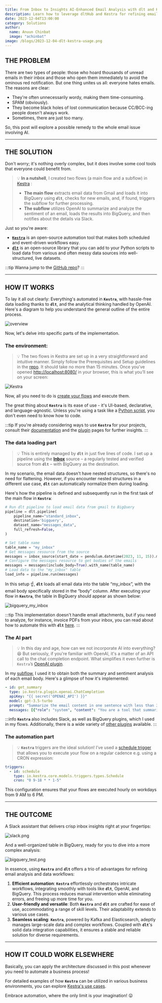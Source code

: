 ```yaml
---
title: From Inbox to Insights AI-Enhanced Email Analysis with dlt and Kestra
description: Learn how to leverage dltHub and Kestra for refining email analysis and data workflows 
date: 2023-12-04T13:00:00
category: Solutions
author:
  name: Anuun Chinbat
  image: "achinbat"
image: /blogs/2023-12-04-dlt-kestra-usage.png
---
```

<head>

<link rel="canonical" href="https://dlthub.com/docs/blog/dlt-kestra-demo-blog"/> 

</head>

## THE PROBLEM

There are two types of people: those who hoard thousands of unread emails in their inbox and those who open them immediately to avoid the ominous red notification. But one thing unites us all: everyone hates emails. The reasons are clear:

- They're often unnecessarily wordy, making them time-consuming.
- SPAM (obviously).
- They become black holes of lost communication because CC/BCC-ing people doesn't always work.
- Sometimes, there are just too many.

So, this post will explore a possible remedy to the whole email issue involving AI.

---

## THE SOLUTION

Don't worry; it's nothing overly complex, but it does involve some cool tools that everyone could benefit from.

>💡 **In a nutshell**, I created two flows (a main flow and a subflow) in [Kestra](https://github.com/kestra-io/kestra) :
>- **The main flow** extracts email data from Gmail and loads it into BigQuery using  **`dlt`**, checks for new emails, and, if found, triggers the subflow for further processing.
>- **The subflow** utilizes OpenAI to summarize and analyze the sentiment of an email, loads the results into BigQuery, and then notifies about the details via Slack.

Just so you're aware:

- **[`Kestra`](https://github.com/kestra-io/kestra)** is an open-source automation tool that makes both scheduled and event-driven workflows easy.
- **[`dlt`](https://github.com/dlt-hub/dlt)** is an open-source library that you can add to your Python scripts to load data from various and often messy data sources into well-structured, live datasets.

:::tip
Wanna jump to the [GitHub repo](https://github.com/dlt-hub/dlt-kestra-demo)?
:::

---

## HOW IT WORKS

To lay it all out clearly: Everything's automated in **`Kestra`**, with hassle-free data loading thanks to **`dlt`**, and the analytical thinking handled by OpenAI. Here's a diagram to help you understand the general outline of the entire process. 

![overview](/blogs/2023-12-04-dlt-kestra-usage.png)

Now, let's delve into specific parts of the implementation.

### The environment:

>💡 The two flows in Kestra are set up in a very straightforward and intuitive manner. Simply follow the Prerequisites and Setup guidelines in the [repo](https://github.com/dlt-hub/dlt-kestra-demo). It should take no more than 15 minutes.
Once you’ve opened [http://localhost:8080/](http://localhost:8080/) in your browser, this is what you’ll see on your screen:

![Kestra](/blogs/2023-12-04-dlt-kestra-usage/1.png)

Now, all you need to do is [create your flows](https://github.com/dlt-hub/dlt-kestra-demo/blob/main/README.md) and execute them. 

The great thing about **`Kestra`** is its ease of use - it's UI-based, declarative, and language-agnostic. Unless you're using a task like a [Python script](https://kestra.io/plugins/plugin-script-python/tasks/io.kestra.plugin.scripts.python.script), you don't even need to know how to code.


:::tip 
If you're already considering ways to use **`Kestra`** for your projects, consult their [documentation](https://kestra.io/docs) and the [plugin](https://kestra.io/plugins) pages for further insights.
:::

### The data loading part

> 💡 This is entirely managed by **`dlt`** in just five lines of code.
I set up a pipeline using the **[Inbox](https://dlthub.com/docs/dlt-ecosystem/verified-sources/inbox)** source – a regularly tested and verified source from **`dlt`** – with BigQuery as the destination.

In my scenario, the email data doesn't have nested structures, so there's no need for flattening. However, if you encounter nested structures in a different use case, **`dlt`** can automatically normalize them during loading.

Here's how the pipeline is defined and subsequently run in the first task of the main flow in **`Kestra`**:

```python
# Run dlt pipeline to load email data from gmail to BigQuery
pipeline = dlt.pipeline(
    pipeline_name="standard_inbox",
    destination='bigquery',
    dataset_name="messages_data",
    full_refresh=False,
)

# Set table name
table_name = "my_inbox"
# Get messages resource from the source
messages = inbox_source(start_date = pendulum.datetime(2023, 11, 15)).messages
# Configure the messages resource to get bodies of the emails
messages = messages(include_body=True).with_name(table_name)
# Load data to the "my_inbox" table
load_info = pipeline.run(messages)
```

In this setup ☝️, **`dlt`** loads all email data into the table “my_inbox”, with the email body specifically stored in the “body” column. After executing your flow in **`Kestra`**, the table in BigQuery should appear as shown below:

![bigquery_my_inbox](https://storage.googleapis.com/dlt-blog-images/dlt_kestra_bigquery_my_inbox.png)

:::tip
This implementation doesn't handle email attachments, but if you need to analyze, for instance, invoice PDFs from your inbox, you can read about how to automate this with **`dlt`** [here](/blogs/2023-12-04-dlt-kestra-usage/2.png).
:::

### The AI part

>💡 In this day and age, how can we not incorporate AI into everything? 😆
But seriously, if you're familiar with OpenAI, it's a matter of an API call to the chat completion endpoint. What simplifies it even further is `Kestra`’s [OpenAI plugin](https://kestra.io/plugins/plugin-openai).

In my [subflow](https://github.com/dlt-hub/dlt-kestra-demo/blob/main/subflow.yml), I used it to obtain both the summary and sentiment analysis of each email body. Here's a glimpse of how it's implemented:

```yaml
- id: get_summary
  type: io.kestra.plugin.openai.ChatCompletion
  apiKey: "{{ secret('OPENAI_API') }}"
  model: gpt-3.5-turbo
  prompt: "Summarize the email content in one sentence with less than 30 words: {{inputs.data[0]['body']}}"
  messages: [{"role": "system", "content": "You are a tool that summarizes emails."}]
```

:::info
**`Kestra`** also includes Slack, as well as BigQuery plugins, which I used in my flows. Additionally, there is a wide variety of [other plugins](https://kestra.io/plugins) available.
:::

### The automation part

>💡 **`Kestra`** triggers are the ideal solution!
I’ve used a [schedule trigger](https://kestra.io/docs/developer-guide/triggers) that allows you to execute your flow on a regular cadence e.g. using a CRON expression:

```yaml
triggers:
  - id: schedule
    type: io.kestra.core.models.triggers.types.Schedule
    cron: "0 9-18 * * 1-5"
```

This configuration ensures that your flows are executed hourly on workdays from 9 AM to 6 PM.

---

## THE OUTCOME

A Slack assistant that delivers crisp inbox insights right at your fingertips:

![slack.png](/blogs/2023-12-04-dlt-kestra-usage/3.png)

And a well-organized table in BigQuery, ready for you to dive into a more complex analysis:

![bigquery_test.png](/blogs/2023-12-04-dlt-kestra-usage/4.png)

In essence, using **`Kestra`** and **`dlt`** offers a trio of advantages for refining email analysis and data workflows:

1. **Efficient automation**: **`Kestra`** effortlessly orchestrates intricate workflows, integrating smoothly with tools like **`dlt`**, OpenAI, and BigQuery. This process reduces manual intervention while eliminating errors, and freeing up more time for you.
2. **User-friendly and versatile**: Both **`Kestra`** and **`dlt`** are crafted for ease of use, accommodating a range of skill levels. Their adaptability extends to various use cases.
3. **Seamless scaling**: **`Kestra`**, powered by Kafka and Elasticsearch, adeptly manages large-scale data and complex workflows. Coupled with **`dlt`**'s solid data integration capabilities, it ensures a stable and reliable solution for diverse requirements.

---

## HOW IT COULD WORK ELSEWHERE

Basically, you can apply the architecture discussed in this post whenever you need to automate a business process!

For detailed examples of how **`Kestra`** can be utilized in various business environments, you can explore [Kestra's use cases](https://kestra.io/use-cases).

Embrace automation, where the only limit is your imagination! 😛